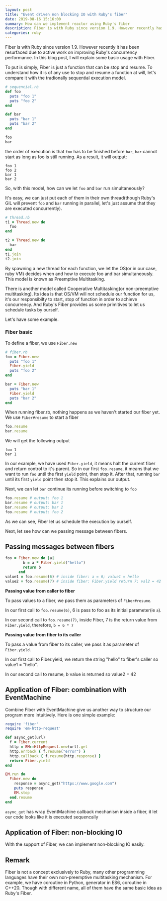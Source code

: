 ```yaml
---
layout: post
title: "Event driven non blocking IO with Ruby's fiber"
date: 2019-08-16 15:16:00
summary: How can we implement reactor using Ruby's fiber
description: Fiber is with Ruby since version 1.9. However recently has been resurface due to actively work on improving Ruby's concurrency performance. In this blog post, we will get some basic use of Fiber and try to implementing an Reactor server using Fiber.
categories: ruby
---
```


Fiber is with Ruby since version 1.9. However recently it has been resurfaced due to active work on improving Ruby's concurrency performance. In this blog post, I will explain some basic usage with Fiber.

To put is simply, Fiber is just a function that can be stop and resume. To understand how it is of any use to stop and resume a function at will, let's compare it with the tradionally sequential execution model.

~~~rb
# sequencial.rb
def foo
  puts "foo 1"
  puts "foo 2"
end

def bar
  puts "bar 1"
  puts "bar 2"
end

foo
bar
~~~

the order of execution is that `foo` has to be finished before `bar`, `bar` cannot start as long as foo is still running. As a result, it will output:

~~~
foo 1
foo 2
bar 1
bar 2
~~~

So, with this model, how can we let `foo` and `bar` run simultaneously?

It's easy, we can just put each of them in their own thread(though Ruby's GIL will prevent `foo` and `bar` running in parallel, let's just assume that they are executed concurrently).

~~~ rb
# thread.rb
t1 = Thread.new do
  foo
end

t2 = Thread.new do
  bar
end
t1.join
t2.join
~~~

By spawning a new thread for each function, we let the OS(or in our case, ruby VM) decides when and how to execute foo and bar simultaneously.
This model is known as Preemptive Multitasking.

There is another model called Cooperative Multitasking(or non-preemptive multitasking). Its idea is that OS/VM will not schedule our function for us, it's our responsibilty to start, stop of function in order to achieve concurrency. And Ruby's Fiber provides us some primitives to let us schedule tasks by ourself.

Let's have some example.

### Fiber basic

To define a fiber, we use `Fiber.new`

~~~rb
# fiber.rb
foo = Fiber.new
  puts "foo 1"
  Fiber.yield
  puts "foo 2"
end

bar = Fiber.new
  puts "bar 1"
  Fiber.yield
  puts "bar 2"
end
~~~

When running fiber.rb, nothing happens as we haven't started our fiber yet. We use `Fiber#resume` to start a fiber

~~~rb
foo.resume
bar.resume
~~~

We will get the following output

~~~
foo 1
bar 1
~~~

In our example, we have used `Fiber.yield`, it means halt the current fiber and return control to it's parent.
So in our first `foo.resume`, it means that we want to run `foo` until the first `yield` point, then stop it.
After that, running `bar` until its first `yield` point then stop it.
This explains our output.

Next, we can let `bar` continue its running before switching to `foo`

~~~rb
foo.resume # output: foo 1
bar.resume # output: bar 1
bar.resume # output: bar 2
foo.resume # output: foo 2
~~~

As we can see, Fiber let us schedule the execution by ourself.

Next, let see how can we passing message between fibers.

## Passing messages between fibers

~~~rb
foo = Fiber.new do |a|
        b = a * Fiber.yield("hello")
        return b
      end
value1 = foo.resume(6) # inside fiber: a = 6; value1 = hello
value2 = foo.resume(7) # inside fiber: Fiber.yield return 7; val2 = 42
~~~

__Passing value from caller to fiber__

To pass values to a fiber, we pass them as parameters of `Fiber#resume`.

In our first call to `foo.resume(6)`, 6 is pass to foo as its initial parameter(ie `a`).

In our second call to `foo.resume(7)`, inside Fiber, 7 is the return value from `Fiber.yield`, therefore, `b = 6 * 7`

__Passing value from fiber to its caller__

To pass a value from fiber to its caller, we pass it as parameter of `Fiber.yield`.

In our first call to Fiber.yield, we return the string "hello" to fiber's caller so value1 = "hello".

In our second call to resume, b value is returned so value2 = 42

## Application of Fiber: combination with EventMachine

Combine Fiber with EventMachine give us another way to structure our program more intuitively.
Here is one simple example:

~~~rb
require 'fiber'
require 'em-http-request'

def async_get(url)
  f = Fiber.current
  http = EM::HttpRequest.new(url).get
  http.errback { f.resume("error") }
  http.callback { f.resume(http.response) }
  return Fiber.yield
end

EM.run do
  Fiber.new do
    response = async_get("https://www.google.com")
    puts response
    EM.stop
  end.resume
end
~~~

`async_get` has wrap EventMachine callback mechanism inside a fiber, it let our code looks like it is executed sequencally

## Application of Fiber: non-blocking IO

With the support of Fiber, we can implement non-blocking IO easily.

## Remark

Fiber is not a concept exclusively to Ruby, many other programming languages have their own non-preemptive multitasking mechanism. For example, we have coroutine in Python, generator in ES6, coroutine in C++20. Though with different name, all of them have the same basic idea as Ruby's Fiber.
